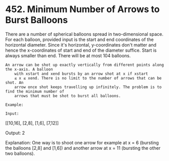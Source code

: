 # 452. Minimum Number of Arrows to Burst Balloons

There are a number of spherical balloons spread in two-dimensional space. For each balloon,
        provided input is the start and end coordinates of the horizontal diameter. Since it's
        horizontal, y-coordinates don't matter and hence the x-coordinates of start and end of
        the diameter suffice. Start is always smaller than end. There will be at most 104
        balloons.

    An arrow can be shot up exactly vertically from different points along the x-axis. A balloon
        with xstart and xend bursts by an arrow shot at x if xstart
        ≤ x ≤ xend. There is no limit to the number of arrows that can be shot. An
        arrow once shot keeps travelling up infinitely. The problem is to find the minimum number of
        arrows that must be shot to burst all balloons.

    Example:

    Input:
[[10,16], [2,8], [1,6], [7,12]]

Output:
2

Explanation:
One way is to shoot one arrow for example at x = 6 (bursting the balloons [2,8] and [1,6]) and another arrow at x = 11 (bursting the other two balloons).
